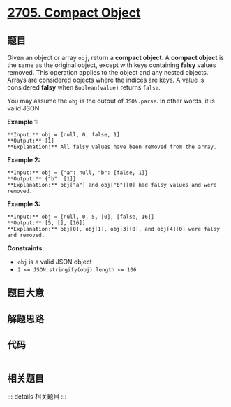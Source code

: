 # [2705. Compact Object](https://leetcode.com/problems/compact-object)

## 题目

Given an object or array `obj`, return a **compact object**. A **compact
object**  is the same as the original object, except with keys containing
**falsy** values removed. This operation applies to the object and any nested
objects. Arrays are considered objects where the indices are keys. A value is
considered **falsy**  when `Boolean(value)` returns `false`.

You may assume the `obj` is the output of `JSON.parse`. In other words, it is
valid JSON.



**Example 1:**

    
    
    **Input:** obj = [null, 0, false, 1]
    **Output:** [1]
    **Explanation:** All falsy values have been removed from the array.
    

**Example 2:**

    
    
    **Input:** obj = {"a": null, "b": [false, 1]}
    **Output:** {"b": [1]}
    **Explanation:** obj["a"] and obj["b"][0] had falsy values and were removed.

**Example 3:**

    
    
    **Input:** obj = [null, 0, 5, [0], [false, 16]]
    **Output:** [5, [], [16]]
    **Explanation:** obj[0], obj[1], obj[3][0], and obj[4][0] were falsy and removed.
    



**Constraints:**

  * `obj` is a valid JSON object
  * `2 <= JSON.stringify(obj).length <= 106`


## 题目大意

## 解题思路

## 代码

```javascript

```

## 相关题目

::: details 相关题目
:::
